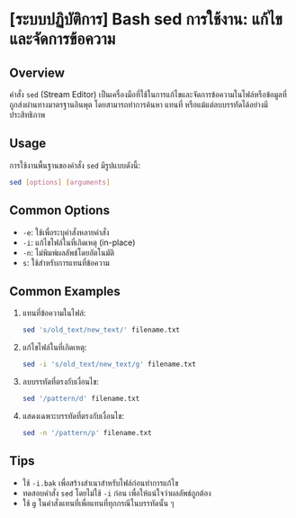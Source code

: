 # [ระบบปฏิบัติการ] Bash sed การใช้งาน: แก้ไขและจัดการข้อความ

## Overview
คำสั่ง `sed` (Stream Editor) เป็นเครื่องมือที่ใช้ในการแก้ไขและจัดการข้อความในไฟล์หรือข้อมูลที่ถูกส่งผ่านทางมาตรฐานอินพุต โดยสามารถทำการค้นหา แทนที่ หรือแม้แต่ลบบรรทัดได้อย่างมีประสิทธิภาพ

## Usage
การใช้งานพื้นฐานของคำสั่ง `sed` มีรูปแบบดังนี้:

```bash
sed [options] [arguments]
```

## Common Options
- `-e`: ใช้เพื่อระบุคำสั่งหลายคำสั่ง
- `-i`: แก้ไขไฟล์ในที่เกิดเหตุ (in-place)
- `-n`: ไม่พิมพ์ผลลัพธ์โดยอัตโนมัติ
- `s`: ใช้สำหรับการแทนที่ข้อความ

## Common Examples
1. แทนที่ข้อความในไฟล์:
   ```bash
   sed 's/old_text/new_text/' filename.txt
   ```

2. แก้ไขไฟล์ในที่เกิดเหตุ:
   ```bash
   sed -i 's/old_text/new_text/g' filename.txt
   ```

3. ลบบรรทัดที่ตรงกับเงื่อนไข:
   ```bash
   sed '/pattern/d' filename.txt
   ```

4. แสดงเฉพาะบรรทัดที่ตรงกับเงื่อนไข:
   ```bash
   sed -n '/pattern/p' filename.txt
   ```

## Tips
- ใช้ `-i.bak` เพื่อสร้างสำเนาสำหรับไฟล์ก่อนทำการแก้ไข
- ทดสอบคำสั่ง `sed` โดยไม่ใช้ `-i` ก่อน เพื่อให้แน่ใจว่าผลลัพธ์ถูกต้อง
- ใช้ `g` ในคำสั่งแทนที่เพื่อแทนที่ทุกกรณีในบรรทัดนั้น ๆ
